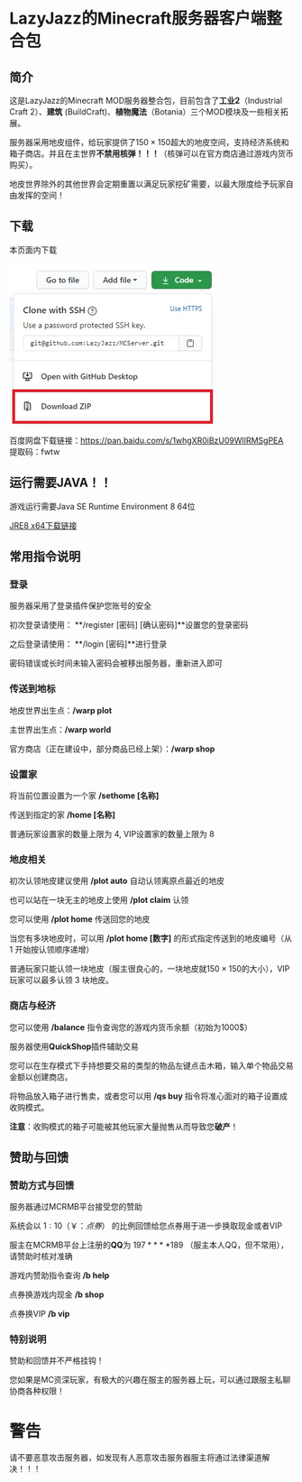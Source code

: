 # LazyJazz的Minecraft服务器客户端整合包

## 简介

这是LazyJazz的Minecraft MOD服务器整合包，目前包含了**工业2**（Industrial Craft 2）、**建筑** (BuildCraft)、**植物魔法**（Botania）三个MOD模块及一些相关拓展。

服务器采用地皮组件，给玩家提供了$150 \times 150$超大的地皮空间，支持经济系统和箱子商店。并且在主世界**不禁用核弹！！！**（核弹可以在官方商店通过游戏内货币购买）。

地皮世界除外的其他世界会定期重置以满足玩家挖矿需要，以最大限度给予玩家自由发挥的空间！

## 下载

本页面内下载

![下载按钮位置](https://github.com/LazyJazz/MCServer/blob/master/download_button.jpg)

百度网盘下载链接：https://pan.baidu.com/s/1whgXR0iBzU09WlIRMSgPEA 提取码：fwtw 

## 运行需要JAVA！！

游戏运行需要Java SE Runtime Environment 8 64位

[JRE8 x64下载链接](https://download.oracle.com/otn/java/jdk/8u261-b12/a4634525489241b9a9e1aa73d9e118e6/jre-8u261-windows-x64.exe?AuthParam=1594865257_dfed73183a8c0ec0e5c0a3d0ddaf33a5)

## 常用指令说明

### 登录

服务器采用了登录插件保护您账号的安全

初次登录请使用： **/register [密码] [确认密码]**设置您的登录密码

之后登录请使用： **/login [密码]**进行登录

密码错误或长时间未输入密码会被移出服务器，重新进入即可

### 传送到地标

地皮世界出生点：**/warp plot**

主世界出生点：**/warp world**

官方商店（正在建设中，部分商品已经上架）：**/warp shop**

### 设置家

将当前位置设置为一个家 **/sethome [名称]**

传送到指定的家 **/home [名称]**

普通玩家设置家的数量上限为 $4$, VIP设置家的数量上限为 $8$

### 地皮相关

初次认领地皮建议使用 **/plot auto** 自动认领离原点最近的地皮

也可以站在一块无主的地皮上使用 **/plot claim** 认领

您可以使用 **/plot home** 传送回您的地皮

当您有多块地皮时，可以用 **/plot home [数字]** 的形式指定传送到的地皮编号（从 $1$ 开始按认领顺序递增）

普通玩家只能认领一块地皮（服主很良心的，一块地皮就$150 \times 150$的大小），VIP玩家可以最多认领 3 块地皮。

### 商店与经济

您可以使用 **/balance** 指令查询您的游戏内货币余额（初始为$1000\$$）

服务器使用**QuickShop**插件辅助交易

您可以在生存模式下手持想要交易的类型的物品左键点击木箱，输入单个物品交易金额以创建商店。

将物品放入箱子进行售卖，或者您可以用 **/qs buy** 指令将准心面对的箱子设置成收购模式。

**注意**：收购模式的箱子可能被其他玩家大量抛售从而导致您**破产**！

## 赞助与回馈

### 赞助方式与回馈

服务器通过MCRMB平台接受您的赞助

系统会以 $1:10（￥：点券）$ 的比例回馈给您点券用于进一步换取现金或者VIP

服主在MCRMB平台上注册的**QQ**为 $197****189$ （服主本人QQ，但不常用），请赞助时核对准确

游戏内赞助指令查询 **/b help**

点券换游戏内现金 **/b shop**

点券换VIP **/b vip**

### 特别说明

赞助和回馈并不严格挂钩！

您如果是MC资深玩家，有极大的兴趣在服主的服务器上玩，可以通过跟服主私聊协商各种权限！

# 警告

请不要恶意攻击服务器，如发现有人恶意攻击服务器服主将通过法律渠道解决！！！
